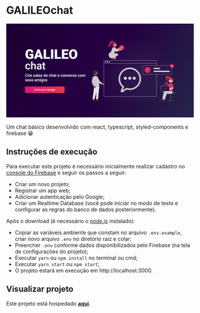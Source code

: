 # GALILEOchat

[![GALILEOchat](https://github.com/camilaheinzmann/galileo-chat/blob/main/src/assets/img/galileo.png)](https://galileo-chat.vercel.app/)

Um chat básico desenvolvido com react, typescript, styled-components e firebase 😁

## Instruções de execução

Para executar este projeto é necessário inicialmente realizar cadastro no [console do Firebase](https://console.firebase.google.com/) e seguir os passos a seguir:

- Criar um novo projeto;
- Registrar um app web;
- Adicionar autenticação pelo Google;
- Criar um Realtime Database (você pode iniciar no modo de teste e configurar as regras do banco de dados posteriormente).

Após o download (é necessário o _[node.js](https://nodejs.org/)_ instalado):

- Copiar as variáveis ambiente que constam no arquivo `.env.example`, criar novo arquivo `.env` no diretório raiz e colar;
- Preencher `.env` conforme dados disponibilizados pelo Firebase (na tela de configurações do projeto);
- Executar `yarn` ou `npm install` no terminal ou cmd;
- Executar `yarn start` ou `npm start`;
- O projeto estará em execução em http://localhost:3000.

## Visualizar projeto

Este projeto está hospedado **[aqui](https://galileo-chat.vercel.app/)**.
